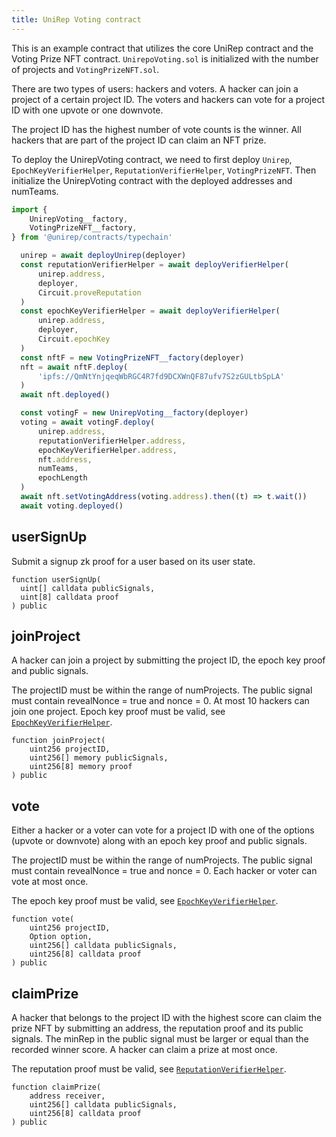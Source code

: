 ```yaml
---
title: UniRep Voting contract
---
```


This is an example contract that utilizes the core UniRep contract and the Voting Prize NFT contract. `UnirepoVoting.sol` is initialized with the number of projects and `VotingPrizeNFT.sol`. 

There are two types of users: hackers and voters. A hacker can join a project of a certain project ID. The voters and hackers can vote for a project ID with one upvote or one downvote. 

The project ID has the highest number of vote counts is the winner. All hackers that are part of the project ID can claim an NFT prize.  

To deploy the UnirepVoting contract, we need to first deploy `Unirep`, `EpochKeyVerifierHelper`,  `ReputationVerifierHelper`, `VotingPrizeNFT`. Then initialize the UnirepVoting contract with the deployed addresses and numTeams. 

```typescript
import {
    UnirepVoting__factory,
    VotingPrizeNFT__factory,
} from '@unirep/contracts/typechain'

  unirep = await deployUnirep(deployer)
  const reputationVerifierHelper = await deployVerifierHelper(
      unirep.address,
      deployer,
      Circuit.proveReputation
  )
  const epochKeyVerifierHelper = await deployVerifierHelper(
      unirep.address,
      deployer,
      Circuit.epochKey
  )
  const nftF = new VotingPrizeNFT__factory(deployer)
  nft = await nftF.deploy(
      'ipfs://QmNtYnjqeqWbRGC4R7fd9DCXWnQF87ufv7S2zGULtbSpLA'
  )
  await nft.deployed()

  const votingF = new UnirepVoting__factory(deployer)
  voting = await votingF.deploy(
      unirep.address,
      reputationVerifierHelper.address,
      epochKeyVerifierHelper.address,
      nft.address,
      numTeams,
      epochLength
  )
  await nft.setVotingAddress(voting.address).then((t) => t.wait())
  await voting.deployed()
```
## userSignUp

Submit a signup zk proof for a user based on its user state. 

```sol
function userSignUp(
  uint[] calldata publicSignals,
  uint[8] calldata proof
) public
```

## joinProject

A hacker can join a project by submitting the project ID, the epoch key proof and public signals. 

The projectID must be within the range of numProjects. The public signal must contain revealNonce = true and nonce = 0. At most 10 hackers can join one project. Epoch key proof must be valid, see [`EpochKeyVerifierHelper`](./verifiers/epoch-key-verifier-helper.md). 

```sol
function joinProject(
    uint256 projectID,
    uint256[] memory publicSignals,
    uint256[8] memory proof
) public
```

## vote

Either a hacker or a voter can vote for a project ID with one of the options (upvote or downvote) along with an epoch key proof and public signals. 

The projectID must be within the range of numProjects. The public signal must contain revealNonce = true and nonce = 0. Each hacker or voter can vote at most once. 

The epoch key proof must be valid, see [`EpochKeyVerifierHelper`](./verifiers/epoch-key-verifier-helper.md). 

```sol
function vote(
    uint256 projectID,
    Option option,
    uint256[] calldata publicSignals,
    uint256[8] calldata proof
) public
```

## claimPrize

A hacker that belongs to the project ID with the highest score can claim the prize NFT by submitting an address, the reputation proof and its public signals. The minRep in the public signal must be larger or equal than the recorded winner score. A hacker can claim a prize at most once. 

The reputation proof must be valid, see [`ReputationVerifierHelper`](./verifiers/reputation-verifier-helper.md). 

```sol
function claimPrize(
    address receiver,
    uint256[] calldata publicSignals,
    uint256[8] calldata proof
) public
```